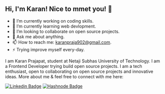 ## Hi, I'm Karan! Nice to mmet you! 👋
- 🔭 I’m currently working on coding skills.
- 🌱 I’m currently learning web devlopment.
- 👯 I’m looking to collaborate on open source projects.
- 💬 Ask me about anything.
- 📫 How to reach me: karanpraja902@gmail.com.
- ⚡ Trying improve myself every-day.

I am Karan Prajapat, student at Netaji Subhas University of Technology. I am a Frontend Developer trying build open source projects. I am a tech enthusiast, open to collaborating on open source projects and innovative ideas. More about me & feel free to connect with me here:

[![Linkedin Badge](https://img.shields.io/badge/-karanprajapat-blue?style=flat-square&logo=Linkedin&logoColor=white&link=https://www.linkedin.com/in/karan-prajapat-246371228/)](https://www.linkedin.com/in/karan-prajapat-246371228/)
[![Hashnode Badge](https://img.shields.io/badge/-@karanprajapat1219-1F51FF?style=flat-square&labelColor=1F51FF&logo=Hashnode&link=https://hashnode.com/@karanprajapat1219)](https://@karanprajapat1219.hashnode.dev/)



